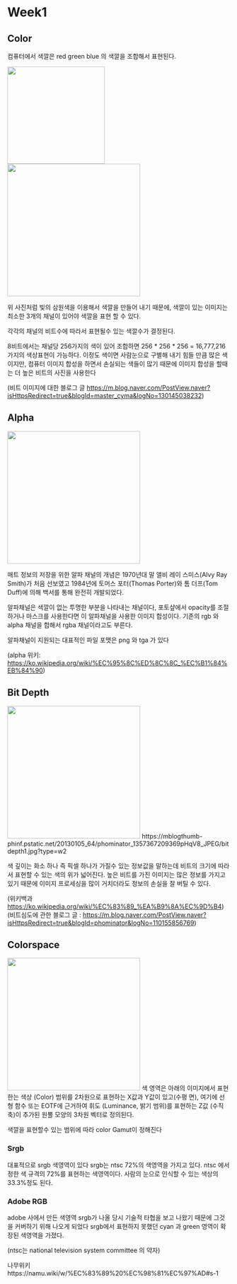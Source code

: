 # Week1

## Color
컴퓨터에서 색깔은 red green blue 의 색깔을 조합해서 표현된다.

<img src="https://user-images.githubusercontent.com/76280155/134163040-485d22b5-adbf-4271-9366-49c153f13839.png" width="220" align = "left">
<img src="https://upload.wikimedia.org/wikipedia/commons/8/89/Nexus_one_screen_microscope.jpg" width="300">



위 사진처럼 빛의 삼원색을 이용해서 색깔을 만들어 내기 때문에, 색깔이 있는 이미지는 최소한 3개의 채널이 있어야 색깔을 표현 할 수 있다.

각각의 채널의 비트수에 따라서 표현될수 있는 색깔수가 결정된다.

8비트에서는 채널당 256가지의 색이 있어 조합하면 256 * 256 * 256 = 16,777,216 가지의 색상표현이 가능하다.
이정도 색이면 사람눈으로 구별해 내기 힘들 만큼 많은 색이지만, 컴퓨터 이미지 합성을 하면서 손실되는 색들이 많기 때문에 이미지 합성을 할때는 더 높은 비트의 사진을 사용한다 

(비트 이미지에 대한 블로그 글 https://m.blog.naver.com/PostView.naver?isHttpsRedirect=true&blogId=master_cyma&logNo=130145038232)

## Alpha

<img src="https://previews.123rf.com/images/s4rt4/s4rt42005/s4rt4200500198/149737729-transparent-pattern-background-simulation-alpha-channel-png.jpg" width="300">

매트 정보의 저장을 위한 알파 채널의 개념은 1970년대 말 앨비 레이 스미스(Alvy Ray Smith)가 처음 선보였고 1984년에 토머스 포터(Thomas Porter)와 톰 더프(Tom Duff)에 의해 백서를 통해 완전히 개발되었다.

알파채널은 색깔이 없는 투명한 부분을 나타내는 채널이다, 포토샾에서 opacity를 조절하거나 마스크를 사용한다면 이 알파채널을 사용한 이미지 합성이다.
기존의 rgb 와 alpha 채널을 합해서 rgba 채널이라고도 부른다.

알파채널이 지원되는 대표적인 파일 포맷은 png 와 tga 가 있다



(alpha 위키: https://ko.wikipedia.org/wiki/%EC%95%8C%ED%8C%8C_%EC%B1%84%EB%84%90)


## Bit Depth
<img src="https://mblogthumb-phinf.pstatic.net/20130105_64/phominator_1357367209369pHqV8_JPEG/bitdepth1.jpg?type=w2" width="300">
https://mblogthumb-phinf.pstatic.net/20130105_64/phominator_1357367209369pHqV8_JPEG/bitdepth1.jpg?type=w2

색 깊이는 화소 하나 즉 픽셀 하나가 가질수 있는 정보값을 말하는데 비트의 크기에 따라서 표현할 수 있는 색의 위가 넓어진다.
높은 비트를 가진 이미지는 많은 정보를 가지고 있기 때문에 이미지 프로세싱을 많이 거치더라도 정보의 손실을 잘 버틸 수 있다.

(위키백과 https://ko.wikipedia.org/wiki/%EC%83%89_%EA%B9%8A%EC%9D%B4)
(비트심도에 관한 블로그 글 : https://m.blog.naver.com/PostView.naver?isHttpsRedirect=true&blogId=phominator&logNo=110155856769)
## Colorspace
<img src="https://upload.wikimedia.org/wikipedia/commons/1/1e/CIE1931xy_gamut_comparison.svg" width="300">
색 영역은 아래의 이미지에서 표현한는 색상 (Color) 범위를 2차원으로 표현하는 X값과 Y값이 있고(수평 면), 여기에 선형 함수 또는 EOTF에 근거하여 휘도 (Luminance, 밝기 범위)를 표현하는 Z값 (수직 축)이 추가된 원뿔 모양의 3차원 벡터로 정의된다.

색깔을 표현할수 있는 범위에 따라 color Gamut이 정해진다

### Srgb
대표적으로 srgb 색영역이 있다
srgb는 ntsc 72%의 색영역을 가지고 있다. 
ntsc 에서 정한 색 규격의 72%를 표현하는 색영역이다. 사람의 눈으로 인식할 수 있는 색상의 33.3%정도 된다.
### Adobe RGB
adobe 사에서 만든 색영역 srgb가 나올 당시 기술적 타협을 보고 나왔기 때문에 그것을 커버하기 위해 나오게 되었다
srgb에서 표현하지 못했던 cyan 과 green 영역이 확장된 색영역을 가졌다.



(ntsc는 national television system committee 의 약자)



나무위키https://namu.wiki/w/%EC%83%89%20%EC%98%81%EC%97%AD#s-1
